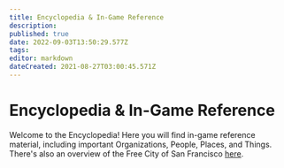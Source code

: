 ```yaml
---
title: Encyclopedia & In-Game Reference
description: 
published: true
date: 2022-09-03T13:50:29.577Z
tags: 
editor: markdown
dateCreated: 2021-08-27T03:00:45.571Z
---
```


# Encyclopedia & In-Game Reference
Welcome to the Encyclopedia! Here you will find in-game reference material, including important Organizations, People, Places, and Things. There's also an overview of the Free City of San Francisco [here](/VtM/Silver-and-Gold/Encyclopedia/Overview/The-Free-City-of-San-Francisco).